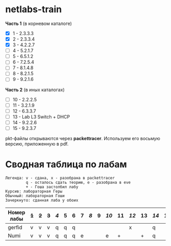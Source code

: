 # netlabs-train

**Часть 1** (в корневом каталоге)

- [x] 1 - 2.3.3.3
- [x] 2 - 2.3.3.4
- [x] 3 - 4.2.2.7
- [ ] 4 - 5.2.1.7
- [ ] 5 - 6.5.1.2
- [ ] 6 - 7.2.5.4
- [ ] 7 - 8.1.4.8
- [ ] 8 - 8.2.1.5
- [ ] 9 - 9.2.1.6

**Часть 2** (в иных каталогах)

- [ ] 10 - 2.2.2.5
- [ ] 11 - 3.2.1.9
- [ ] 12 - 6.3.3.7
- [ ] 13 - Lab L3 Switch + DHCP
- [ ] 14 - 9.2.2.6
- [ ] 15 - 9.2.3.7

pkt-файлы открываются через **packettracer**. Используем его восьмую версию, приложенную в pdf.

# Сводная таблица по лабам

```
Легенда: v - сдана, x - разобрана в packettracer
         q - осталось сдать теорию, e - разобрана в eve
         + - Гоша застолбил лабу
Курсив: лабораторная Геры
Обычный: лабораторная Гоши
Зачеркнуто: сданная лаба у обоих
```

| Номер лабы | ~~1~~ | ~~2~~ |~~3~~| _4_ | 5   | 6   | 7   | _8_ | 9   | _10_ | 11  | _12_ | 13  | _14_ | 15  |
| ---------- | ----- | ----- | --- | --- | --- | --- | --- | --- | --- | ---- | --- | ---- | --- | ---- | --- |
| gerfid     | v     | v     | v   | q   | q   | q   |     |     |     |      |     | x    |     | q    |     |
| Numi       | v     | v     | v   | q   | q   | q   | e   |     |     | e    | +   |      | +   | q    |     |
